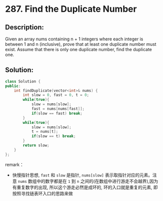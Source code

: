 # 287. Find the Duplicate Number

## Description:

Given an array nums containing n + 1 integers where each integer is between 1 and n (inclusive), prove that at least one duplicate number must exist. Assume that there is only one duplicate number, find the duplicate one.

## Solution:

```c++
class Solution {
public:
    int findDuplicate(vector<int>& nums) {
        int slow = 0, fast = 0, t = 0;
        while(true){
            slow = nums[slow];
            fast = nums[nums[fast]];
            if(slow == fast) break;
        }
        while(true){
            slow = nums[slow];
            t = nums[t];
            if(slow == t) break;
        }
        return slow;
    }
};
```

remark：

- 快慢指针思想, `fast` 和 `slow` 是指针, `nums[slow]` 表示取指针对应的元素。注意 `nums` 数组中的数字都是在 `1` 到 `n` 之间的(在数组中进行游走不会越界),因为有重复数字的出现, 所以这个游走必然是成环的, 环的入口就是重复的元素, 即按照寻找链表环入口的思路来做
